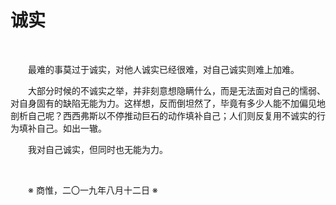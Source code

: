 # 诚实

&emsp;&emsp;

&emsp;&emsp;最难的事莫过于诚实，对他人诚实已经很难，对自己诚实则难上加难。

&emsp;&emsp;大部分时候的不诚实之举，并非刻意想隐瞒什么，而是无法面对自己的懦弱、对自身固有的缺陷无能为力。这样想，反而倒坦然了，毕竟有多少人能不加偏见地剖析自己呢？西西弗斯以不停推动巨石的动作填补自己；人们则反复用不诚实的行为填补自己。如出一辙。

&emsp;&emsp;我对自己诚实，但同时也无能为力。

&emsp;&emsp;

&emsp;&emsp;※ 商惟，二〇一九年八月十二日 ※